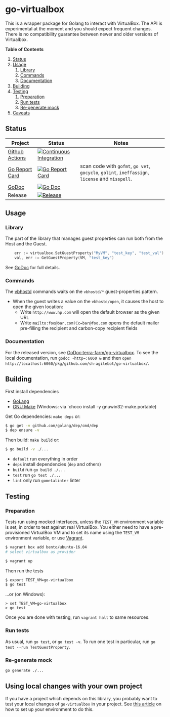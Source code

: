 # go-virtualbox

This is a wrapper package for Golang to interact with VirtualBox. The API is
experimental at the moment and you should expect frequent changes. There is
no compatibility guarantee between newer and older versions of Virtualbox.

**Table of Contents**

<!-- TOC depthFrom:2 depthTo:4 -->

1. [Status](#status)
2. [Usage](#usage)
    1. [Library](#library)
    2. [Commands](#commands)
    3. [Documentation](#documentation)
3. [Building](#building)
4. [Testing](#testing)
    1. [Preparation](#preparation)
    2. [Run tests](#run-tests)
    3. [Re-generate mock](#re-generate-mock)
5. [Caveats](#caveats)

<!-- /TOC -->

## Status

| Project | Status | Notes |
|---------|--------|-------|
| [Github Actions](https://github.com/features/actions) | [![Continuous Integration](https://github.com/sh-agilebot/go-virtualbox/workflows/Continuous%20Integration/badge.svg)](https://github.com/sh-agilebot/go-virtualbox/actions) | |
| [Go Report Card](https://goreportcard.com/) | [![Go Report Card](https://goreportcard.com/badge/github.com/sh-agilebot/go-virtualbox?style=flat-square)](https://goreportcard.com/report/github.com/sh-agilebot/go-virtualbox) | scan  code with `gofmt`, `go vet`, `gocyclo`, `golint`, `ineffassign`, `license` and `misspell`. |
| [GoDoc](http://godoc.org) | [![Go Doc](https://img.shields.io/badge/godoc-reference-blue.svg?style=flat-square)](http://godoc.org/github.com/sh-agilebot/go-virtualbox) | |
| Release | [![Release](https://img.shields.io/github/release/terra-farm/go-virtualbox.svg?style=flat-square)](https://github.com/sh-agilebot/go-virtualbox/releases/latest) | |

## Usage

### Library

The part of the library that manages guest properties can run both from the Host and the Guest.

```go
    err := virtualbox.SetGuestProperty("MyVM", "test_key", "test_val")
    val, err := GetGuestProperty(VM, "test_key")
```

See [GoDoc](https://godoc.org/github.com/sh-agilebot/go-virtualbox) for full details.

### Commands

The [vbhostd](./cmd/vbhostd/README.md) commands waits on the `vbhostd/*` guest-properties pattern.

- When the guest writes a value on the `vbhostd/open`, it causes the host to open the given location:
    - Write `http://www.hp.com` will open the default browser as the given URL
    - Write `mailto:foo@bar.com?Cc=bar@foo.com` opens the default mailer pre-filling the recipient and carbon-copy recipient fields

### Documentation

For the released version, see [GoDoc:terra-farm/go-virtualbox](https://godoc.org/github.com/sh-agilebot/go-virtualbox). To see the local documentation, run `godoc -http=:6060 &` and then `open http://localhost:6060/pkg/github.com/sh-agilebot/go-virtualbox/`.

## Building

First install dependencies

- [GoLang](https://golang.org/doc/install#install)
- [GNU Make](https://www.gnu.org/software/make/) (Windows: via `choco install -y gnuwin32-make.portable)

Get Go dependencies: `make deps` or:

```bash
$ go get -v github.com/golang/dep/cmd/dep
$ dep ensure -v
```

Then build: `make build` or:

```bash
$ go build -v ./...
```

* `default` run everything in order
* `deps` install dependencies (`dep` and others)
* `build` run `go build ./...`
* `test` run `go test ./...`
* `lint` only run `gometalinter` linter

## Testing

### Preparation

Tests run using mocked interfaces, unless the `TEST_VM` environment variable is set, in order to test against real VirtualBox. You either need to  have a pre-provisioned VirtualBox VM and  to set its name using the `TEST_VM` environment variable, or use [Vagrant](https://www.vagrantup.com/intro/getting-started/).

```bash
$ vagrant box add bento/ubuntu-16.04
# select virtualbox as provider

$ vagrant up
```

Then run the tests

```bash
$ export TEST_VM=go-virtualbox
$ go test
```

...or (on Windows):

```shell
> set TEST_VM=go-virtualbox
> go test
```

Once you are done with testing, run `vagrant halt` to same resources.

### Run tests

As usual, run `go test`, or `go test -v`.  To run one test in particular,
run `go test --run TestGuestProperty`.



### Re-generate mock

```bash
go generate ./...
```

## Using local changes with your own project

If you have a project which depends on this library, you probably want to test your local changes of `go-virtualbox` in your project.
See [this article](https://medium.com/@teivah/how-to-test-a-local-branch-with-go-mod-54df087fc9cc) on how to set up your environment
to do this.
